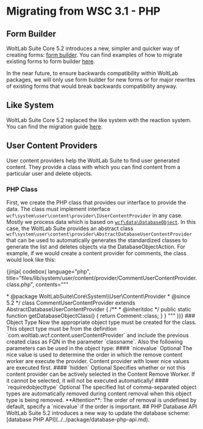 # Migrating from WSC 3.1 - PHP

## Form Builder

WoltLab Suite Core 5.2 introduces a new, simpler and quicker way of creating forms:
[form builder](../../php/api/form_builder/overview.md).
You can find examples of how to migrate existing forms to form builder [here](form-builder.md).

In the near future, to ensure backwards compatibility within WoltLab packages, we will only use form builder for new forms or for major rewrites of existing forms that would break backwards compatibility anyway.

## Like System 
WoltLab Suite Core 5.2 replaced the like system with the reaction system. You can find the migration guide [here](like.md).

## User Content Providers

User content providers help the WoltLab Suite to find user generated content. They provide a class with which you can find content from a particular user and delete objects.


### PHP Class

First, we create the PHP class that provides our interface to provide the data. The class must implement interface `wcf\system\user\content\provider\IUserContentProvider` in any case. Mostly we process data which is based on [`wcf\data\DatabaseObject`](../../php/database-objects.md). In this case, the WoltLab Suite provides an abstract class `wcf\system\user\content\provider\AbstractDatabaseUserContentProvider` that can be used to automatically generates the standardized classes to generate the list and deletes objects via the DatabaseObjectAction. For example, if we would create a content provider for comments, the class would look like this: 

{jinja{ codebox(
language="php",
title="files/lib/system/user/content/provider/CommentUserContentProvider.class.php",
contents="""
<?php
namespace wcf\system\\user\content\provider;
use wcf\data\comment\Comment;

/**
 * User content provider for comments.
 *
 * @author	Joshua Ruesweg
 * @copyright	2001-2018 WoltLab GmbH
 * @license	GNU Lesser General Public License <http://opensource.org/licenses/lgpl-license.php>
 * @package	WoltLabSuite\Core\System\\User\Content\Provider
 * @since	5.2
 */
class CommentUserContentProvider extends AbstractDatabaseUserContentProvider {
	/**
	 * @inheritdoc
	 */
	public static function getDatabaseObjectClass() {
		return Comment::class;
	}
}
"""
)}}

### Object Type

Now the appropriate object type must be created for the class. This object type must be from the definition `com.woltlab.wcf.content.userContentProvider` and include the previous created class as FQN in the parameter `classname`. Also the following parameters can be used in the object type: 

#### `nicevalue` 

<span class="label label-info">Optional</span>

The nice value is used to determine the order in which the remove content worker are execute the provider. Content provider with lower nice values are executed first.

#### `hidden`

<span class="label label-info">Optional</span>

Specifies whether or not this content provider can be actively selected in the Content Remove Worker. If it cannot be selected, it will not be executed automatically! 

#### `requiredobjecttype`

<span class="label label-info">Optional</span>

The specified list of comma-separated object types are automatically removed during content removal when this object type is being removed.
**Attention**: The order of removal is undefined by default, specify a `nicevalue` if the order is important.



## PHP Database API

WoltLab Suite 5.2 introduces a new way to update the database scheme:
[database PHP API](../../package/database-php-api.md).